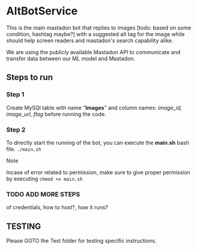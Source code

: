 # AltBotService

This is the main mastadon bot that replies to images [todo: based on some condition, hashtag maybe?] with a suggested alt tag for the image while should help screen readers and mastadon's search capability alike.

We are using the publicly available Mastadon API to communicate and transfer data between our ML model and Mastadon.

## Steps to run  


### Step 1
Create MySQl table with name "**Images**" and column names: *image_id, image_url, flag* before running the code.

### Step 2
To directly start the running of the bot, you can execute the **main.sh** bash file.
`./main.sh`

> [!NOTE]
> Incase of error related to permission, make sure to give proper permission by executing `chmod +x main.sh`

### TODO ADD MORE STEPS
of credentials, how to host?, how it runs?


## TESTING
Please GOTO the Test folder for testing specific instructions.
